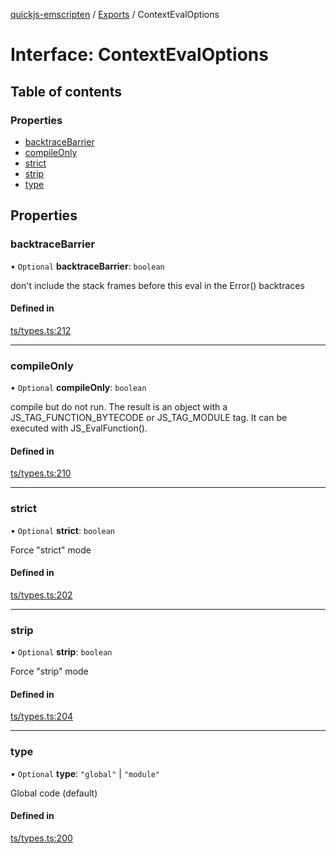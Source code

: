 [quickjs-emscripten](../README.md) / [Exports](../modules.md) / ContextEvalOptions

# Interface: ContextEvalOptions

## Table of contents

### Properties

- [backtraceBarrier](ContextEvalOptions.md#backtracebarrier)
- [compileOnly](ContextEvalOptions.md#compileonly)
- [strict](ContextEvalOptions.md#strict)
- [strip](ContextEvalOptions.md#strip)
- [type](ContextEvalOptions.md#type)

## Properties

### backtraceBarrier

• `Optional` **backtraceBarrier**: `boolean`

don't include the stack frames before this eval in the Error() backtraces

#### Defined in

[ts/types.ts:212](https://github.com/justjake/quickjs-emscripten/blob/main/ts/types.ts#L212)

___

### compileOnly

• `Optional` **compileOnly**: `boolean`

compile but do not run. The result is an object with a
JS_TAG_FUNCTION_BYTECODE or JS_TAG_MODULE tag. It can be executed
with JS_EvalFunction().

#### Defined in

[ts/types.ts:210](https://github.com/justjake/quickjs-emscripten/blob/main/ts/types.ts#L210)

___

### strict

• `Optional` **strict**: `boolean`

Force "strict" mode

#### Defined in

[ts/types.ts:202](https://github.com/justjake/quickjs-emscripten/blob/main/ts/types.ts#L202)

___

### strip

• `Optional` **strip**: `boolean`

Force "strip" mode

#### Defined in

[ts/types.ts:204](https://github.com/justjake/quickjs-emscripten/blob/main/ts/types.ts#L204)

___

### type

• `Optional` **type**: ``"global"`` \| ``"module"``

Global code (default)

#### Defined in

[ts/types.ts:200](https://github.com/justjake/quickjs-emscripten/blob/main/ts/types.ts#L200)
